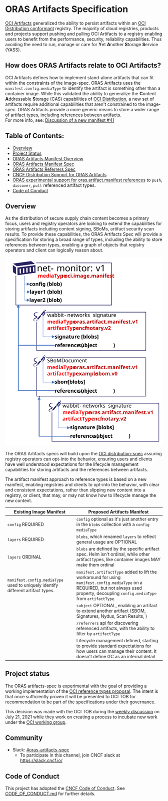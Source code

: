# ORAS Artifacts Specification

[OCI Artifacts][oci-artifacts] generalized the ability to persist artifacts within an [OCI Distribution conformant][oci-conformance] registry. The majority of cloud registries, products and projects support pushing and pulling OCI Artifacts to a registry enabling users to benefit from the performance, security, reliability capabilities. Thus avoiding the need to run, manage or care for **Y**et **A**nother **S**torage **S**ervice (YASS).

## How does ORAS Artifacts relate to OCI Artifacts?

OCI Artifacts defines how to implement stand-alone artifacts that can fit within the constraints of the image-spec. ORAS Artifacts uses the `manifest.config.mediaType` to identify the artifact is something other than a container image. While this validated the ability to generalize the **C**ontent **A**ddressable **S**torage (CAS) capabilities of [OCI Distribution][oci-distribution], a new set of artifacts require additional capabilities that aren't constrained to the image-spec. ORAS Artifacts provide a more generic means to store a wider range of artifact types, including references between artifacts.  
For more info, see: [Discussion of a new manifest #41](https://github.com/opencontainers/artifacts/discussions/41)

## Table of Contents:

- [Overview](#overview)
- [Project Status](#project-status)
- [ORAS Artifacts Manifest Overview][artifact-manifest]
- [ORAS Artifacts Manifest Spec][artifact-manifest-spec]
- [ORAS Artifacts Referrers Spec][artifact-referrers-spec]
- [CNCF Distribution Support for ORAS Artifacts][cncf-distribution-reftypes]
- [ORAS experimental support for oras.artifact.manifest references][oras-artifacts] to `push`, `discover`, `pull` referenced artifact types.
- [Code of Conduct](#code-of-conduct)

## Overview

As the distribution of secure supply chain content becomes a primary focus, users and registry operators are looking to extend the capabilities for storing artifacts including content signing, SBoMs, artifact security scan results. To provide these capabilities, the ORAS Artifacts Spec will provide a specification for storing a broad range of types, including the ability to store references between types, enabling a graph of objects that registry operators and client can logically reason about. 

![](media/net-monitor-graph.svg)

The ORAS Artifacts specs will build upon the [OCI distribution-spec][oci-distribution] assuring registry operators can opt-into the behavior, ensuring users and clients have well understood expectations for the lifecycle management capabilities for storing artifacts and the references between artifacts.


The artifact manifest approach to reference types is based on a new manifest, enabling registries and clients to opt-into the behavior, with clear and consistent expectations, rather than slipping new content into a registry, or client, that may, or may not know how to lifecycle manage the new content. 

| Existing Image Manifest | Proposed Artifacts Manifest |
|-|-|
| `config` REQUIRED | `config` optional as it's just another entry in the `blobs` collection with a `config mediaType` |
| `layers` REQUIRED | `blobs`, which renamed `layers` to reflect general usage are OPTIONAL |
| `layers` ORDINAL | `blobs` are defined by the specific artifact spec. Helm isn't ordinal, while other artifact types, like container images MAY make them ordinal |
| `manifest.config.mediaType` used to uniquely identify different artifact types. | `manifest.artifactType` added to lift the workaround for using `manifest.config.mediaType` on a REQUIRED, but not always used property, decoupling `config.mediaType` from `artifactType`. |
| | `subject` OPTIONAL, enabling an artifact to extend another artifact (SBOM, Signatures, Nydus, Scan Results, )
| | `/referrers` api for discovering referenced artifacts, with the ability to filter by `artifactType` |
| | Lifecycle management defined, starting to provide standard expectations for how users can manage their content. It doesn't define GC as an internal detail|

## Project status

The ORAS artifacts-spec is experimental with the goal of providing a working implementation of the [OCI reference types proposal][oci-reference-types-proposal]. The intent is that once sufficiently proven it will be presented to OCI TOB for recommendation to be part of the specifications under their governance.

This decision was made with the OCI TOB during the [weekly discussion][oci-tob-weekly-discussion] on July 21, 2021 while they work on creating a process to incubate new work under the [OCI working group][oci-working-group-proposal].

## Community

- Slack: [#oras-artifacts-spec](https://cloud-native.slack.com/archives/C02AJS1BUTX)
  - To participate in this channel, join CNCF slack at https://slack.cncf.io/

## Code of Conduct

This project has adopted the [CNCF Code of Conduct](https://github.com/cncf/foundation/blob/master/code-of-conduct.md). See [CODE_OF_CONDUCT.md](CODE_OF_CONDUCT.md) for further details.

[oci-artifacts]:                    https://github.com/opencontainers/artifacts
[oci-conformance]:                  https://github.com/opencontainers/oci-conformance/tree/main/distribution-spec
[oci-distribution]:                 https://github.com/opencontainers/distribution-spec
[cncf-distribution-reftypes]:       https://github.com/notaryproject/distribution/blob/reference-types/docs/reference-types.md
[artifact-manifest]:                ./scenarios.md
[artifact-manifest-spec]:           ./artifact-reftype-spec.md
[artifact-referrers-spec]:          ./manifest-referrers-api.md
[oras-artifacts]:                   https://github.com/deislabs/oras/blob/prototype-2/docs/scenarios.md
[oci-reference-types-proposal]:     https://github.com/opencontainers/artifacts/pull/29
[oci-tob-weekly-discussion]:        https://hackmd.io/El8Dd2xrTlCaCG59ns5cwg#July-21-2021
[oci-working-group-proposal]:       https://github.com/opencontainers/tob/pull/99
